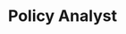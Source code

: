 ---
title: "Policy Analyst"
titlelink: "https://docs.google.com/document/d/1QHdraDNHL2ICHOvevHxN_6oAne4fv6PdCgcBe8uxuBQ/edit#heading=h.h6c7zw9jb9zet"
image: "https://t4.ftcdn.net/jpg/04/41/71/65/360_F_441716565_YPJaGTRZtFkTR1qjPI56f0mVkEot8bGr.jpg"
link: "mailto:contact@cerai.in"
caption: "The Policy Analyst will work as an integral part of CeRAI and will be required to undertake research, analysis, and drafting of whitepapers or briefs."
caption2: "The expected output from the research work will be in the form of research reports and policy briefs, draft legislation, rules and regulations."
draft: false
---